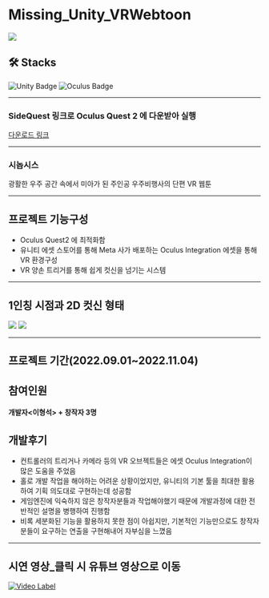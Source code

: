 # Missing_Unity_VRWebtoon
<img src='https://user-images.githubusercontent.com/75819612/218421120-28bdd87b-19d3-40ec-9413-664367887810.jpg'>

## 🛠 Stacks
![Unity Badge](https://img.shields.io/badge/-Unity-black?style=flat=square&logo=unity&logoColor=white)
![Oculus Badge](https://img.shields.io/badge/-Oculus-1C1E20?style=flat=square&logo=oculus&logoColor=white)

----------------

### SideQuest 링크로 Oculus Quest 2 에 다운받아 실행
[다운로드 링크](https://sidequestvr.com/app/11474/missing)

----------------

### 시놉시스
광활한 우주 공간 속에서 미아가 된 주인공 우주비행사의 단편 VR 웹툰

----------------

## 프로젝트 기능구성

- Oculus Quest2 에 최적화함
- 유니티 에셋 스토어를 통해 Meta 사가 배포하는 Oculus Integration 에셋을 통해 VR 환경구성
- VR 양손 트리거를 통해 쉽게 컷신을 넘기는 시스템

----------------

## 1인칭 시점과 2D 컷신 형태
<img src='https://user-images.githubusercontent.com/75819612/218698818-02d21af3-2f69-4b04-a4e2-dff34692bdc0.PNG'>

<img src='https://user-images.githubusercontent.com/75819612/218698841-09d75119-d7df-4d7a-a373-7ba2a8193441.PNG'>

----------------

## 프로젝트 기간(2022.09.01~2022.11.04)

## 참여인원
#### 개발자<이형석> + 창작자 3명

## 개발후기

- 컨트롤러의 트리거나 카메라 등의 VR 오브젝트들은 에셋 Oculus Integration이 많은 도움을 주었음
- 홀로 개발 작업을 해야하는 어려운 상황이었지만, 유니티의 기본 툴을 최대한 활용하여 기획 의도대로 구현하는데 성공함
- 게임엔진에 익숙하지 않은 창작자분들과 작업해야했기 때문에 개발과정에 대한 전반적인 설명을 병행하여 진행함
- 비록 세분화된 기능을 활용하지 못한 점이 아쉽지만, 기본적인 기능만으로도 창작자분들이 요구하는 연출을 구현해내어 자부심을 느꼈음
  
----------------

## 시연 영상_클릭 시 유튜브 영상으로 이동
[![Video Label](https://user-images.githubusercontent.com/75819612/218649191-06cb58ce-cf1a-4df1-bef4-b9ff14195677.jpg)](https://youtu.be/bP1OYW1F6D4)




